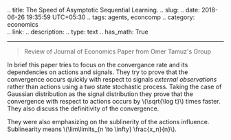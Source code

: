
.. title: The Speed of Asymptotic Sequential Learning.
.. slug: 
.. date: 2018-06-26 19:35:59 UTC+05:30
.. tags: agents, econcomp
.. category: economics			
.. link: 
.. description: 
.. type: text
.. has_math: True

***

> Review of Journal of Economics Paper from Omer Tamuz's Group

In brief this paper tries to focus on the convergance rate and its dependencies on actions and signals. They try to prove that the convergence occurs quickly with respect to signals *external observations* rather than actions using a two state stochastic process. Taking the case of Gaussian distribution as the signal distribution they prove that the convergence with respect to actions occurs by \\(\sqrt{\log t}\\) times faster. They also discuss the definitivity of the convergence. 
<!-- TEASER_END -->
They were also emphasizing on the sublinerity of the actions influence. Sublinearity means \\(\lim\limits_{n \to \infty} \frac{x_n}{n}\\).

<h1><a href="http://tamuz.caltech.edu/papers/cascades.pdf"><i class="far fa-file-pdf"></i></a></h1>

